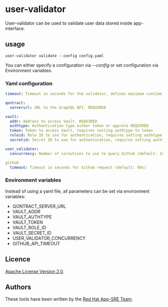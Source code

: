 # user-validator

User-validator can be used to validate user data stored inside app-interface. 

## usage

`user-validator validate --config config.yaml` 

You can either specify a configuration via _--config_ or set configuration via Environment variables.

### Yaml configuration

```YAML
timeout: Timeout in seconds for the validator, defines maximum runtime. (default: 0)

qontract: 
  serverurl: URL to the GraphQL API. REQUIRED

vault:
  addr: Address to access Vault. REQUIRED
  authtype: Authentication type either token or approle REQUIRED
  token: Token to access Vault, requires setting authtype to token
  roleid: Role ID to use for authentication, requires setting authtype to approle 
  secretid: Secret ID to use for authentication, requires setting authtype to approle 

user_validator:
  concurrency: Number of coroutines to use to query Github (default: 10)

github
  timeout: Timeout in seconds for Github request (default: 60s)
```

### Environment variables

Instead of using a yaml file, all parameters can be set via environment variables:

 * QONTRACT_SERVER_URL
 * VAULT_ADDR
 * VAULT_AUTHTYPE
 * VAULT_TOKEN
 * VAULT_ROLE_ID
 * VAULT_SECRET_ID
 * USER_VALIDATOR_CONCURRENCY
 * GITHUB_API_TIMEOUT

## Licence
[Apache License Version 2.0](LICENSE).

## Authors

These tools have been written by the [Red Hat App-SRE Team](mailto:sd-app-sre@redhat.com).
